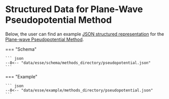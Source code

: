 # Structured Data for Plane-Wave Pseudopotential Method

Below, the user can find an example [JSON structured representation](../../data-structured/overview.md) for the [Plane-wave Pseudopotential Method](overview.md).

=== "Schema"

    ``` json
    --8<-- "data/esse/schema/methods_directory/pseudopotential.json"
    ```

=== "Example"

    ``` json
    --8<-- "data/esse/example/methods_directory/pseudopotential.json"
    ```
